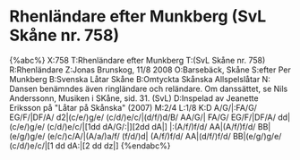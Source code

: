 # Rhenländare efter Munkberg  (SvL Skåne nr. 758)

{%abc%}
X:758
T:Rhenländare efter Munkberg 
T:(SvL Skåne nr. 758)
R:Rhenländare
Z:Jonas Brunskog, 11/8 2008
O:Barsebäck, Skåne
S:efter Per Munkberg
B:Svenska Låtar Skåne
B:Omtyckta Skånska Allspelslåtar
N: Dansen benämndes även ringländare och reländare. Om danssättet, se Nils Anderssonn, Musiken i SKåne, sid. 31. (SvL)
D:Inspelad av Jeanette Eriksson på "Låtar på Skånska" (2007)
M:2/4
L:1/8
K:D
A/G/|:FA/G/ EG/F/|DF/A/ d2|(c/e/)g/e/ (c/d/)e/c/|(d/f/)d/B/ AA/G/|
FA/G/ EG/F/|DF/A/ dd|(c/e/)g/e/ (c/d/)e/c/|[1dd dA/G/:|][2dd dA|]
|:(A/f/)f/d/ AA|(A/f/)f/d/ BB|(e/g/)g/e/ (e/c/)c/A/|(A/a/)a/f/ (f/d/)d|
(A/f/)f/d/ AA|(d/f/)f/d/ BB|(e/g/)g/e/ (c/d/)e/c/|[1 dd dA:|[2 dd dz|]
{%endabc%}

